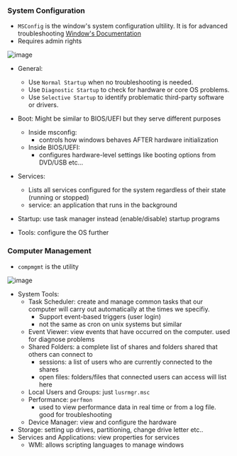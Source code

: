   ### System Configuration

- `MSConfig` is the window's system configuration ultility. It is for advanced troubleshooting [Window's Documentation](https://learn.microsoft.com/en-us/troubleshoot/windows-client/performance/system-configuration-utility-troubleshoot-configuration-errors)
- Requires admin rights

![image](https://github.com/user-attachments/assets/e4ce2f67-2a7c-46e9-92be-ee5d61a584c4)

  - General:
    - Use `Normal Startup` when no troubleshooting is needed.
    - Use `Diagnostic Startup` to check for hardware or core OS problems.
    - Use `Selective Startup` to identify problematic third-party software or drivers.

  - Boot: Might be similar to BIOS/UEFI but they serve different purposes
    - Inside msconfig:
      - controls how windows behaves AFTER hardware initialization
    - Inside BIOS/UEFI:
      - configures hardware-level settings like booting options from DVD/USB etc...
  - Services:
    - Lists all services configured for the system regardless of their state (running or stopped)
    - service: an application that runs in the background
  - Startup: use task manager instead (enable/disable) startup programs
  - Tools: configure the OS further

### Computer Management

- `compmgmt` is the utility

![image](https://github.com/user-attachments/assets/bf0068b9-ee19-4df1-9129-79b6b54c2b69)


- System Tools:
  - Task Scheduler: create and manage common tasks that our computer will carry out automatically at the times we specifiy.
    - Support event-based triggers (user login)
    - not the same as cron on unix systems but similar
  - Event Viewer: view events that have occurred on the computer. used for diagnose problems
  - Shared Folders: a complete list of shares and folders shared that others can connect to
    - sessions: a list of users who are currently connected to the shares
    - open files: folders/files that connected users can access will list here
  - Local Users and Groups: just `lusrmgr.msc`
  - Performance: `perfmon`
    - used to view performance data in real time or from a log file. good for troubleshooting
  - Device Manager: view and configure the hardware
- Storage: setting up drives, partitioning, change drive letter etc..
- Services and Applications: view properties for services
  - WMI: allows scripting languages to manage windows








